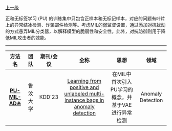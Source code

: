 [上一级](README.md)

正和无标签学习 (PU) 的训练集中只包含正样本和无标记样本，对应的问题有叶片上的异常结冰检测、诈骗邮件检测等。考虑MIL的弱监督设置，通过添加对抗扰动的方式愚弄MIL分类器，以解释模型的脆弱性和安全性。此外，对抗防御则用于降低MIL攻击者的效能。

---
|                          方法名                           |团队|期刊/会议|全称|思想|领域|
:------------------------------------------------------:|:-----------------------------------------------------------------------------------------------------------------:|:---:|:---:|:------------------------:|:---:
|[**PU-MIL-AD✳**](https://github.com/Lorenzo-Perini/PU-MIL-AD)|鲁汶大学|KDD'23|[Learning from positive and unlabeled multi-instance bags in anomaly detection](https://inkiyinji.blog.csdn.net/article/details/132333927)|在MIL中首次引入PU学习的概念，并基于VAE进行异常检测|Anomaly Detection
